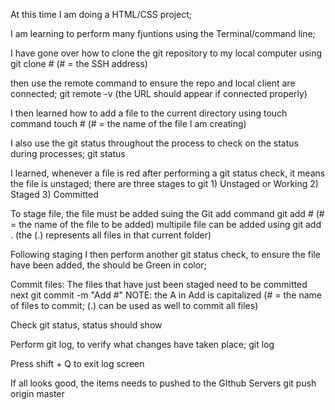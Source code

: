 At this time I am doing a HTML/CSS project;

I am learning to perform many fjuntions using the Terminal/command line;

I have gone over how to clone the git repository to my local computer using
    git clone #    (# = the SSH address)

then use the remote command to ensure the repo and local client are connected;
    git remote -v   (the URL should appear if connected properly)

I then learned how to add a file to the current directory using touch command
    touch #         (# = the name of the file I am creating)

I also use the git status throughout the process to check on the status during processes;
    git status

I learned, whenever a file is red after performing a git status check, it means the file is unstaged;
    there are three stages to git 1) Unstaged or Working 2) Staged 3) Committed

To stage file, the file must be added suing the Git add command
    git add #       (# = the name of the file to be added)
        multipile file can be added using 
            git add .           (the (.) represents all files in that current folder)

Following staging I then perform another git status check, to ensure the file have been added, the should be Green in color;

Commit files: The files that have just been staged need to be committed next
    git commit -m "Add #"       NOTE: the A in Add is capitalized (# = the name of files to commit; (.) can be used as well to commit all files)

Check git status, status should show 

Perform git log, to verify what changes have taken place;
    git log

Press shift + Q to exit log screen

If all looks good, the items needs to pushed to the GIthub Servers
    git push origin master